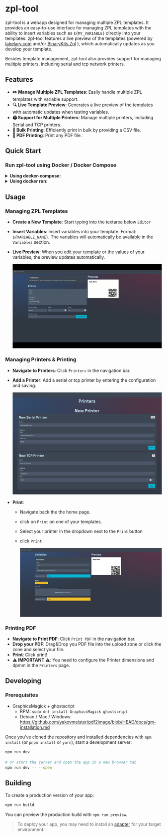 # zpl-tool

zpl-tool is a webapp designed for managing multiple ZPL templates.
It provides an easy-to-use interface for managing ZPL templates with the ability to insert variables such as `${MY_VARIABLE}` directly into your templates.
zpl-tool features a live preview of the templates (powered by [labelary.com](https://labelary.com) and/or [BinaryKits.Zpl](https://github.com/BinaryKits/BinaryKits.Zpl) ), which automatically updates as you develop your template.

Besides template management, zpl-tool also provides support for managing multiple printers, including serial and tcp network printers.

## Features

- **✏️ Manage Multiple ZPL Templates**: Easily handle multiple ZPL templates with variable support.
- **🔍 Live Template Preview**: Generates a live preview of the templates with automatic updates when testing variables.
- **🖨️ Support for Multiple Printers**: Manage multiple printers, including Serial and TCP printers.
- **🔢 Bulk Printing**: Efficiently print in bulk by providing a CSV file.
- **📄 PDF Printing**: Print any PDF file.

## Quick Start

### **Run zpl-tool using Docker / Docker Compose**

<details>
<summary><strong>Using docker-compose:</strong></summary>

Create a file named `docker-compose.yml` in your directory and paste the following content:

```yaml
version: '3'

services:
  zpl-tool:
  image: ghcr.io/enoy19/zpl-tool:main
  ports:
    - '3000:3000'
  volumes:
    - './data:/app/data'
```

After saving the file, run the following command to start zpl-tool:

```sh
docker compose up
```

zpl-tool will be available at [http://localhost:3000](http://localhost:3000).

</details>

<details>
<summary><strong>Using docker run:</strong></summary>

You can use the following `docker run` command:

```sh
docker run -p 3000:3000 -v $(pwd)/data:/app/data ghcr.io/enoy19/zpl-tool:main
```

After running this command, zpl-tool will be available at [http://localhost:3000](http://localhost:3000).

</details>

## Usage

### Managing ZPL Templates

- **Create a New Template**: Start typing into the textarea below `Editor`
- **Insert Variables**: Insert variables into your template. Format: `${VARIABLE_NAME}`. The variables will automatically be available in the `Variables` section.
- **Live Preview**: When you edit your template or the values of your variables, the preview updates automatically.

  ![Printers](./assets/zpl-tool-templates.gif)

### Managing Printers & Printing

- **Navigate to Printers**: Click `Printers` in the navigation bar.
- **Add a Printer**: Add a serial or tcp printer by entering the configuration and saving.

  ![Printers](./assets/printers.jpg)

- **Print**:

  - Navigate back the the home page.
  - click on `Print` on one of your templates.
  - Select your printer in the dropdown next to the `Print` button
  - click `Print`

    ![Print](./assets/print.jpg)

### Printing PDF

- **Navigate to Print PDF**: Click `Print PDF` in the navigation bar.
- **Drop your PDF**: Drag&Drop you PDF file into the upload zone or click the zone and select your file.
- **Print**: Click print!
- **⚠️ IMPORTANT ⚠️**: You need to configure the Printer dimensions and dpmm in the `Printers` page.

## Developing

### Prerequisites

- GraphicsMagick + ghostscript
  - RPM: `sudo dnf install GraphicsMagick ghostscript`
  - Debian / Mac / Windows: https://github.com/yakovmeister/pdf2image/blob/HEAD/docs/gm-installation.md

Once you've cloned the repository and installed dependencies with `npm install` (or `pnpm install` or `yarn`), start a development server:

```bash
npm run dev

# or start the server and open the app in a new browser tab
npm run dev -- --open
```

## Building

To create a production version of your app:

```bash
npm run build
```

You can preview the production build with `npm run preview`.

> To deploy your app, you may need to install an [adapter](https://kit.svelte.dev/docs/adapters) for your target environment.
